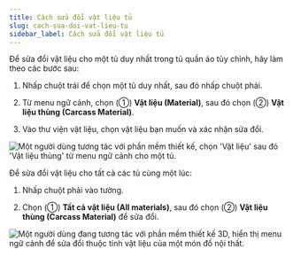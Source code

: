 ```yaml
---
title: Cách sửa đổi vật liệu tủ
slug: cach-sua-doi-vat-lieu-tu
sidebar_label: Cách sửa đổi vật liệu tủ
---
```


Để sửa đổi vật liệu cho một tủ duy nhất trong tủ quần áo tùy chỉnh, hãy làm theo các bước sau:

1. Nhấp chuột trái để chọn một tủ duy nhất, sau đó nhấp chuột phải.

2. Từ menu ngữ cảnh, chọn (①) **Vật liệu (Material)**, sau đó chọn (②) **Vật liệu thùng (Carcass Material)**.

3. Vào thư viện vật liệu, chọn vật liệu bạn muốn và xác nhận sửa đổi.

![Một người dùng tương tác với phần mềm thiết kế, chọn 'Vật liệu' sau đó 'Vật liệu thùng' từ menu ngữ cảnh cho một tủ.](https://storage.googleapis.com/jegavn_kb/images/e40b8845-a93e-46a9-9841-15048f3f2132.png)

Để sửa đổi vật liệu cho tất cả các tủ cùng một lúc:

1. Nhấp chuột phải vào tường.

2. Chọn (①) **Tất cả vật liệu (All materials)**, sau đó chọn (②) **Vật liệu thùng (Carcass Material)** để sửa đổi.

![Một người dùng đang tương tác với phần mềm thiết kế 3D, hiển thị menu ngữ cảnh để sửa đổi thuộc tính vật liệu của một món đồ nội thất.](https://storage.googleapis.com/jegavn_kb/images/6bd31e4f-4a3b-4d4e-b26d-5b79936a8d33.png)